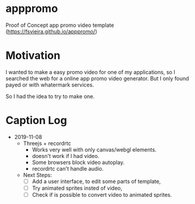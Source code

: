 # apppromo
Proof of Concept  app promo video template (https://fsvieira.github.io/apppromo/)

# Motivation

I wanted to make a easy promo video for one of my applications, so I searched the web for a online app promo video generator.
But I only found payed or with whatermark services.

So I had the idea to try to make one.

# Caption Log

* 2019-11-08
  * Threejs + recordrtc
    * Works very well with only canvas/webgl elements.
    * doesn't work if I had video.
    * Some browsers block video autoplay.
    * recordrtc can't handle audio.
  * Next Steps:
    * [ ] Add a user interface, to edit some parts of template,
    * [ ] Try animated sprites insted of video,
    * [ ] Check if is possible to convert video to animated sprites.
